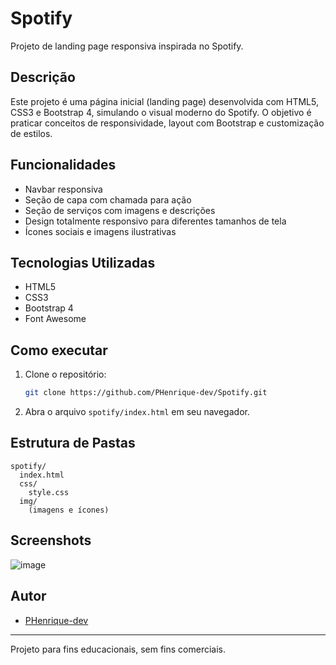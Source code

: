 ﻿# Spotify

Projeto de landing page responsiva inspirada no Spotify.

## Descrição

Este projeto é uma página inicial (landing page) desenvolvida com HTML5, CSS3 e Bootstrap 4, simulando o visual moderno do Spotify. O objetivo é praticar conceitos de responsividade, layout com Bootstrap e customização de estilos.

## Funcionalidades
- Navbar responsiva
- Seção de capa com chamada para ação
- Seção de serviços com imagens e descrições
- Design totalmente responsivo para diferentes tamanhos de tela
- Ícones sociais e imagens ilustrativas

## Tecnologias Utilizadas
- HTML5
- CSS3
- Bootstrap 4
- Font Awesome

## Como executar
1. Clone o repositório:
   ```bash
   git clone https://github.com/PHenrique-dev/Spotify.git
   ```
2. Abra o arquivo `spotify/index.html` em seu navegador.

## Estrutura de Pastas
```
spotify/
  index.html
  css/
    style.css
  img/
    (imagens e ícones)
```

## Screenshots
![image](https://github.com/user-attachments/assets/62bd6b47-d114-426e-a4b3-aa12e1f66ad3)


## Autor
- [PHenrique-dev](https://github.com/PHenrique-dev)

---
Projeto para fins educacionais, sem fins comerciais.
